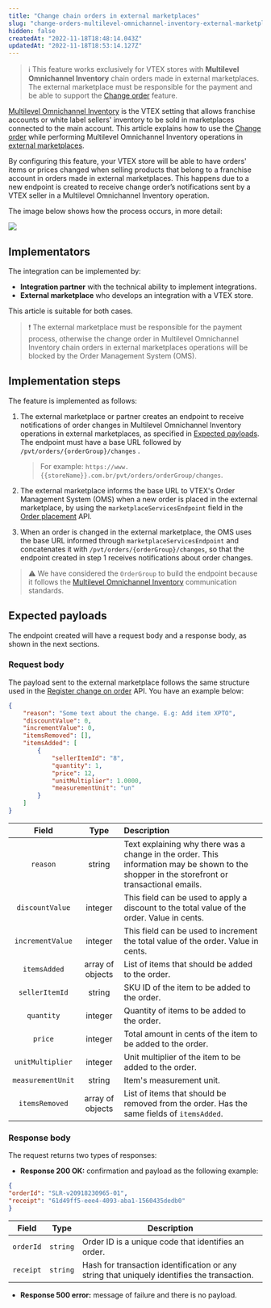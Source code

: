 ```yaml
---
title: "Change chain orders in external marketplaces"
slug: "change-orders-multilevel-omnichannel-inventory-external-marketplaces"
hidden: false
createdAt: "2022-11-18T18:48:14.043Z"
updatedAt: "2022-11-18T18:53:14.127Z"
---
```


> ℹ️️ This feature works exclusively for VTEX stores with **Multilevel Omnichannel Inventory** chain orders made in external marketplaces. The external marketplace must be responsible for the payment and be able to support the [Change order](https://developers.vtex.com/vtex-rest-api/docs/change-order) feature.

[Multilevel Omnichannel Inventory](https://developers.vtex.com/vtex-rest-api/docs/multilevel-omnichannel-inventory) is the VTEX setting that allows franchise accounts or white label sellers' inventory to be sold in marketplaces connected to the main account. This article explains how to use the [Change order](https://developers.vtex.com/vtex-rest-api/docs/change-order) while performing Multilevel Omnichannel Inventory operations in [external marketplaces](https://developers.vtex.com/vtex-rest-api/docs/external-marketplace-integration-guide).

By configuring this feature, your VTEX store will be able to have orders' items or prices changed when selling products that belong to a franchise account in orders made in external marketplaces. This happens due to a new endpoint is created to receive change order’s notifications sent by a VTEX seller in a Multilevel Omnichannel Inventory operation.

The image below shows how the process occurs, in more detail:

![](https://raw.githubusercontent.com/vtexdocs/dev-portal-content/main/docs/guides/Integration-Guides/change%20chain%20orders%20in%20multilevel%20omnichannel%20inventory%20%20marketplace.jpg)

## Implementators

The integration can be implemented by:

- **Integration partner** with the technical ability to implement integrations.
- **External marketplace** who develops an integration with a VTEX store.

This article is suitable for both cases.

>❗ The external marketplace must be responsible for the payment process, otherwise the change order in Multilevel Omnichannel Inventory chain orders in external marketplaces operations will be blocked by the Order Management System (OMS).

## Implementation steps

The feature is implemented as follows:

1. The external marketplace or partner creates an endpoint to receive notifications of order changes in Multilevel Omnichannel Inventory operations in external marketplaces, as specified in [Expected payloads](#expected-payloads). The endpoint must have a base URL followed by `/pvt/orders/{orderGroup}/changes` .

    > For example: `https://www.{{storeName}}.com.br/pvt/orders/orderGroup/changes`.

2. The external marketplace informs the base URL to VTEX's Order Management System (OMS) when a new order is placed in the external marketplace, by using the `marketplaceServicesEndpoint` field in the [Order placement](https://developers.vtex.com/vtex-rest-api/reference/order-placement) API.
3. When an order is changed in the external marketplace, the OMS uses the base URL informed through `marketplaceServicesEndpoint` and concatenates it with `/pvt/orders/{orderGroup}/changes`, so that the endpoint created in step 1 receives notifications about order changes.

>⚠️ We have considered the `OrderGroup` to build the endpoint because it follows the [Multilevel Omnichannel Inventory](https://developers.vtex.com/vtex-rest-api/docs/multilevel-omnichannel-inventory) communication standards.

## Expected payloads

The endpoint created will have a request body and a response body, as shown in the next sections.

### Request body

The payload sent to the external marketplace follows the same structure used in the [Register change on order](https://developers.vtex.com/vtex-rest-api/reference/registerchange) API. You have an example below:

```json
{
    "reason": "Some text about the change. E.g: Add item XPTO",
    "discountValue": 0,
    "incrementValue": 0,
    "itemsRemoved": [], 
    "itemsAdded": [
        {
            "sellerItemId": "8",
            "quantity": 1,
            "price": 12,
            "unitMultiplier": 1.0000,
            "measurementUnit": "un"
        }
    ]
}
```

| **Field** | **Type** | **Description** |
|:----------:|:----------:|:----------|
| `reason` | string | Text explaining why there was a change in the order. This information may be shown to the shopper in the storefront or transactional emails. |
| `discountValue` | integer | This field can be used to apply a discount to the total value of the order. Value in cents. |
| `incrementValue` | integer | This field can be used to increment the total value of the order. Value in cents. |
| `itemsAdded` | array of objects | List of items that should be added to the order. |
| `sellerItemId` | string | SKU ID of the item to be added to the order. |
| `quantity` | integer | Quantity of items to be added to the order. |
| `price` | integer | Total amount in cents of the item to be added to the order.  |
| `unitMultiplier` | integer | Unit multiplier of the item to be added to the order. |
| `measurementUnit` | string | Item's measurement unit. |
| `itemsRemoved` | array of objects | List of items that should be removed from the order. Has the same fields of `itemsAdded`. |

### Response body

The request returns two types of responses:

- **Response 200 OK:** confirmation and payload as the following example:

```json
{
"orderId": "SLR-v20918230965-01",
"receipt": "61d49ff5-eee4-4093-aba1-1560435dedb0"
}
```

| Field | Type | Description |
|---|---|---|
| `orderId` | `string` | Order ID is a unique code that identifies an order. |
| `receipt` | `string` | Hash for transaction identification or any string that uniquely identifies the transaction. |

- **Response 500 error:** message of failure and there is no payload.
